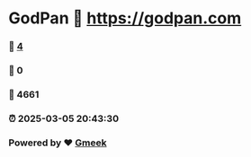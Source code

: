 # GodPan :link: https://godpan.com 
### :page_facing_up: [4](https://godpan.com/tag.html) 
### :speech_balloon: 0 
### :hibiscus: 4661 
### :alarm_clock: 2025-03-05 20:43:30 
### Powered by :heart: [Gmeek](https://github.com/Meekdai/Gmeek)
